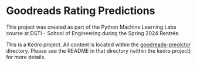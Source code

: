 # Goodreads Rating Predictions
This project was created as part of the Python Machine Learning Labs course at DSTI - School of Engineering during the Spring 2024 Rentrée.

This is a Kedro project. All content is located within the [goodreads-predictor](goodreads-predictor/) directory. Please see the README in that directory (within the kedro project) for more details.
